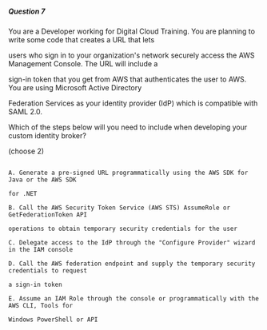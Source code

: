 ##### Question 7


You are a Developer working for Digital Cloud Training. You are planning to write some code that creates a URL that lets

users who sign in to your organization's network securely access the AWS Management Console. The URL will include a

sign-in token that you get from AWS that authenticates the user to AWS. You are using Microsoft Active Directory

Federation Services as your identity provider (IdP) which is compatible with SAML 2.0.


Which of the steps below will you need to include when developing your custom identity broker?

(choose 2)


```

A. Generate a pre-signed URL programmatically using the AWS SDK for Java or the AWS SDK

for .NET

B. Call the AWS Security Token Service (AWS STS) AssumeRole or GetFederationToken API

operations to obtain temporary security credentials for the user

C. Delegate access to the IdP through the "Configure Provider" wizard in the IAM console

D. Call the AWS federation endpoint and supply the temporary security credentials to request

a sign-in token

E. Assume an IAM Role through the console or programmatically with the AWS CLI, Tools for

Windows PowerShell or API

```

